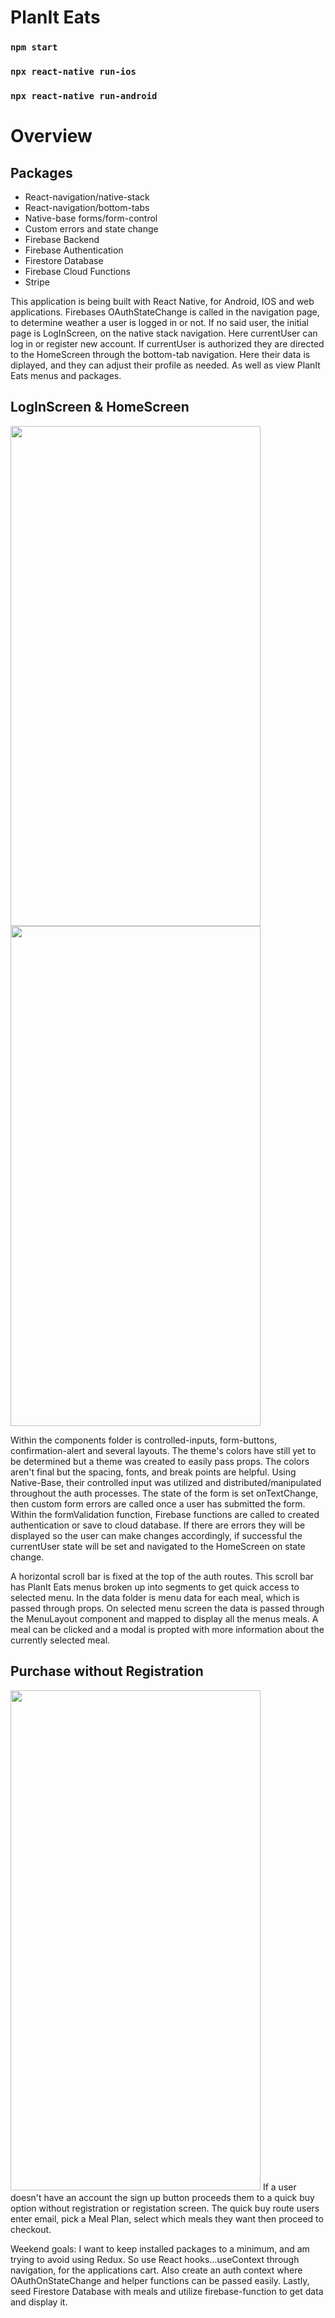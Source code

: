 # PlanIt Eats

### `npm start`

### `npx react-native run-ios`

### `npx react-native run-android`

# Overview

## Packages

* React-navigation/native-stack
* React-navigation/bottom-tabs
* Native-base forms/form-control
* Custom errors and state change
* Firebase Backend
* Firebase Authentication
* Firestore Database
* Firebase Cloud Functions
* Stripe

 This application is being built with React Native, for Android, IOS and web applications. Firebases OAuthStateChange is called in the navigation page, to determine weather a user is logged in or not. If no said user, the initial page is LogInScreen, on the native stack navigation. Here currentUser can log in or register new account. If currentUser is authorized they are directed to the HomeScreen through the bottom-tab navigation. Here their data is diplayed, and they can adjust their profile as needed. As well as view PlanIt Eats menus and packages.

## LogInScreen & HomeScreen
<img src="https://user-images.githubusercontent.com/61482651/167281831-c6a91f5c-d2ad-4608-9ffc-0d437492b61b.png" width="400" height="800">     <img src="https://user-images.githubusercontent.com/61482651/167281994-25c4658a-db36-49c4-b372-f9d5294a6b50.png" width="400" height="800">

 Within the components folder is controlled-inputs, form-buttons, confirmation-alert and several layouts. The theme's colors have still yet to be determined but a theme was created to easily pass props. The colors aren't final but the spacing, fonts, and break points are helpful. Using Native-Base, their controlled input was utilized and distributed/manipulated throughout the auth processes. The state of the form is set onTextChange, then custom form errors are called once a user has submitted the form. Within the formValidation function, Firebase functions are called to created authentication or save to cloud database. If there are errors they will be displayed so the user can make changes accordingly, if successful the currentUser state will be set and navigated to the HomeScreen on state change.
 
 A horizontal scroll bar is fixed at the top of the auth routes. This scroll bar has PlanIt Eats menus broken up into segments to get quick access to selected menu. In the data folder is menu data for each meal, which is passed through props. On selected menu screen the data is passed through the MenuLayout component and mapped to display all the menus meals. A meal can be clicked and a modal is propted with more information about the currently selected meal.

## Purchase without Registration 
<img src="https://user-images.githubusercontent.com/61482651/email-zip.png" width="400" height="800">
If a user doesn't have an account the sign up button proceeds them to a quick buy option without registration or registation screen. The quick buy route users enter email, pick a Meal Plan, select which meals they want then proceed to checkout.

Weekend goals: I want to keep installed packages to a minimum, and am trying to avoid using Redux. So use React hooks...useContext through navigation, for the applications cart. Also create an auth context where OAuthOnStateChange and helper functions can be passed easily. Lastly, seed Firestore Database with meals and utilize firebase-function to get data and display it.
